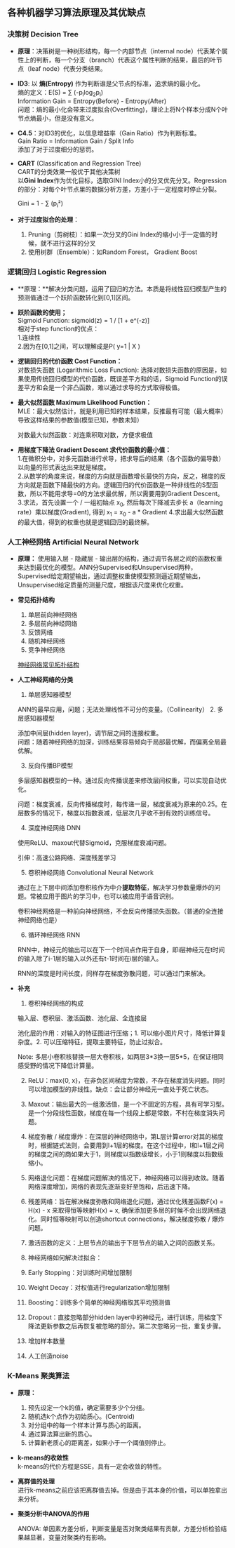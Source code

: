 ## 各种机器学习算法原理及其优缺点

### 决策树 Decision Tree

- **原理**：决策树是一种树形结构，每一个内部节点（internal node）代表某个属性上的判断，每一个分支（branch）代表这个属性判断的结果，最后的叶节点（leaf node）代表分类结果。

- **ID3**: 以 **熵(Entropy)** 作为判断谁是父节点的标准，追求熵的最小化。 \
  熵的定义：E(S) = &sum; (-p<sub>i</sub>log<sub>2</sub>p<sub>i</sub>) \
  Information Gain = Entropy(Before) - Entropy(After) \
  问题：熵的最小化会带来过度拟合(Overfitting)，理论上将N个样本分成N个叶节点熵最小，但是没有意义。

- **C4.5**：对ID3的优化，以信息增益率（Gain Ratio）作为判断标准。 \
  Gain Ratio = Information Gain / Split Info \
  添加了对于过度细分的惩罚。

- **CART** (Classification and Regression Tree) \
  CART的分类效果一般优于其他决策树 \
  以**Gini Index**作为优化目标，选取GINI Index小的分叉优先分叉。Regression的部分：对每个叶节点里的数据分析方差，方差小于一定程度时停止分裂。

  Gini = 1 - &sum; (p<sub>i</sub>&sup2;)

- **对于过度拟合的处理**：
  1. Pruning（剪树枝）：如果一次分叉的Gini Index的缩小小于一定值的时候，就不进行这样的分叉
  2. 使用树群（Ensemble）：如Random Forest， Gradient Boost

### 逻辑回归 Logistic Regression

- **原理：**解决分类问题，运用了回归的方法。本质是将线性回归模型产生的预测值通过一个跃阶函数转化到[0,1]区间。

- **跃阶函数的使用；** \
 Sigmoid Function: sigmoid(z) = 1 / [1 + e^(-z)] \
 相对于step function的优点：\
 1.连续性 \
 2.因为在[0,1]之间，可以理解成是P( y=1 | X )

- **逻辑回归的代价函数 Cost Function：** \
  对数损失函数 (Logarithmic Loss Function): 选择对数损失函数的原因是，如果使用传统回归模型的代价函数，既误差平方和的话，Sigmoid Function的误差平方和会是一个非凸函数，难以通过求导的方式取得极值。

- **最大似然函数 Maximum Likelihood Function：** \
  MLE：最大似然估计，就是利用已知的样本结果，反推最有可能（最大概率）导致这样结果的参数值(模型已知，参数未知）

  对数最大似然函数：对连乘积取对数，方便求极值

- **用梯度下降法 Gradient Descent 求代价函数的最小值：** \
  1.在微积分中，对多元函数进行求导，把求导后的结果（各个函数的偏导数）以向量的形式表达出来就是梯度。\
  2.从数学的角度来说，梯度的方向就是函数增长最快的方向，反之，梯度的反方向就是函数下降最快的方向。逻辑回归的代价函数是一种非线性的S型函数，所以不能用求导=0的方法求最优解，所以需要用到Gradient Descent。 \
  3.求法，首先设置一个 / 一组初始点 x<sub>0</sub>, 然后每次下降减去步长 a（learning rate）乘以梯度(Gradient), 得到 x<sub>1</sub> =  x<sub>0</sub> - a * Gradient
  4.求出最大似然函数的最大值，得到的权重也就是逻辑回归的最终解。

### 人工神经网络 Artificial Neural Network

- **原理：** 使用输入层 - 隐藏层 - 输出层的结构，通过调节各层之间的函数权重来达到最优化的模型。ANN分Supervised和Unsupervised两种，Supervised给定期望输出，通过调整权重使模型预测逼近期望输出，Unsupervised给定质量的测量尺度，根据该尺度来优化权重。

- **常见拓扑结构**
  1. 单层前向神经网络
  2. 多层前向神经网络
  3. 反馈网络
  4. 随机神经网络
  5. 竞争神经网络

    [神经网络常见拓扑结构](\神经网络常见拓扑结构.webp)

- **人工神经网络的分类**
  1. 单层感知器模型

    ANN的最早应用，问题；无法处理线性不可分的变量。（Collinearity）
  2. 多层感知器模型

    添加中间层(hidden layer)，调节层之间的连接权重。 \
    问题：随着神经网络的加深，训练结果容易倾向于局部最优解，而偏离全局最优解。

  3. 反向传播BP模型

    多层感知器模型的一种。通过反向传播误差来修改层间权重，可以实现自动优化。

    问题：梯度衰减，反向传播梯度时，每传递一层，梯度衰减为原来的0.25。在层数多的情况下，梯度以指数衰减，低层次几乎收不到有效的训练信号。

  4. 深度神经网络 DNN

    使用ReLU、maxout代替Sigmoid，克服梯度衰减问题。

    引伸：高速公路网络、深度残差学习

  5. 卷积神经网络 Convolutional Neural Network

    通过在上下层中间添加卷积核作为中介**提取特征**，解决学习参数量爆炸的问题。常被应用于图片的学习中，也可以被应用于语音识别。

    卷积神经网络是一种前向神经网络，不会反向传播损失函数。（普通的全连接神经网络也是）

  6. 循环神经网络 RNN

    RNN中，神经元的输出可以在下一个时间点作用于自身，即i层神经元在t时间的输入除了i-1层的输入以外还有t-1时间在i层的输入。

    RNN的深度是时间长度，同样存在梯度弥散问题，可以通过门来解决。


- **补充**

  1. 卷积神经网络的构成

    输入层、卷积层、激活函数、池化层、全连接层

    池化层的作用：对输入的特征图进行压缩；1. 可以缩小图片尺寸，降低计算复杂度。2. 可以压缩特征，提取主要特征，防止过拟合。

    Note: 多层小卷积核替换一层大卷积核，如两层3\*3换一层5\*5，在保证相同感受野的情况下降低计算量。

  2. ReLU：max{0, x}，在非负区间梯度为常数，不存在梯度消失问题。同时可以增加模型的非线性。缺点：会让部分神经元一直处于死亡状态。

  3. Maxout：输出最大的一组激活值，是一个不固定的方程，具有可学习型。是一个分段线性函数，梯度在每一个线段上都是常数，不村在梯度消失问题。

  4. 梯度弥散 / 梯度爆炸：在深层的神经网络中，第L层计算error对其的梯度时，根据链式法则，会要用到l+1层的梯度。在这个过程中，l和l+1层之间的梯度之间的商如果大于1，则梯度以指数级增长，小于1则梯度以指数级缩小。

  5. 网络退化问题：在梯度问题解决的情况下，神经网络可以得到收敛。随着网络深度增加，网络的表现先逐渐变好至饱和，后迅速下降。

  6. 残差网络：旨在解决梯度弥散和网络退化问题，通过优化残差函数F(x) = H(x) - x 来取得恒等映射H(x) = x, 确保添加更多层的时候不会出现网络退化。同时恒等映射可以创造shortcut connections，解决梯度弥散 / 爆炸问题。

  7. 激活函数的定义：上层节点的输出于下层节点的输入之间的函数关系。

  8. 神经网络如何解决过拟合：

    1. Early Stopping：对训练时间增加限制
    2. Weight Decay：对权值进行regularization增加限制
    3. Boosting：训练多个简单的神经网络取其平均预测值
    4. Dropout：直接忽略部分hidden layer中的神经元，进行训练，用梯度下降法更新参数之后再恢复被忽略的部分。第二次忽略另一批，重复步骤。
    5. 增加样本数量
    6. 人工创造noise

### K-Means 聚类算法

- **原理：**
  1. 预先设定一个k的值，确定需要多少个分组。
  2. 随机选k个点作为初始质心。(Centroid)
  3. 对分组中的每一个样本计算与质心的距离。
  4. 通过算法算出新的质心。
  5. 计算新老质心的距离差，如果小于一个阈值则停止。

- **k-means的收敛性** \
  k-means的代价方程是SSE，具有一定会收敛的特性。

- **离群值的处理** \
  进行k-means之前应该把离群值去掉。但是由于其本身的价值，可以单独拿出来分析。

- **聚类分析中ANOVA的作用**

  ANOVA: 单因素方差分析，判断变量是否对聚类结果有贡献，方差分析检验结果越显著，变量对聚类约有影响。
